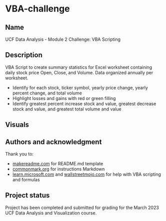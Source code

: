 # VBA-challenge


## Name
UCF Data Analysis - Module 2 Challenge: VBA Scripting

## Description
VBA Script to create summary statistics for Excel worksheet containing daily stock price Open, Close, and Volume.  Data organized annually per worksheet.
* Identify for each stock, ticker symbol, yearly price change, yearly percent change, and total volume
* Highlight losses and gains with red or green filling
* Identify greatest percent increase stock and value, greatest decrease stock and value, and greatest total volume and value

## Visuals







## Authors and acknowledgment
Thank you to:
* [makereadme.com](https://www.makeareadme.com/) for README.md template
* [commonmark.org](https://commonmark.org/help/) for instructions Markdown
* [learn.microsoft.com](https://learn.microsoft.com/en-us/office/vba/api/overview/) and [wallstreetmojo.com](https://www.wallstreetmojo.com/vba-countif/) for help with VBA scripting and formulas

## Project status
Project has been completed and submitted for grading for the March 2023 UCF Data Analysis and Visualization course.
